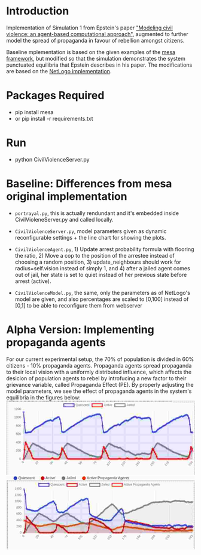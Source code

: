 # Introduction
Implementation of Simulation 1 from Epstein's paper ["Modeling civil violence: an agent-based computational approach"](https://www.semanticscholar.org/paper/Modeling-civil-violence%3A-an-agent-based-approach.-Epstein/012d71badb72df66a59c306dc597b4c96d783083), augmented to further model the spread of propaganda in favour of rebellion amongst citizens. 

Baseline mplementation is based on the given examples of the [mesa framework](https://github.com/projectmesa/mesa/tree/master/examples/epstein_civil_violence), but modified so that the simulation demonstrates the system punctuated equilibria that Epstein describes in his paper. The modifications are based on the [NetLogo implementation](https://ccl.northwestern.edu/netlogo/models/Rebellion).


# Packages Required
- pip install mesa
- or pip install -r requirements.txt

# Run
- python CivilViolenceServer.py

# Baseline: Differences from mesa original implementation

- ``portrayal.py``, this is actually rendundant and it's embedded inside CivilVioleneServer.py and called locally.

- ``CivilViolenceServer.py``, model parameters given as dynamic reconfigurable settings + the line chart for showing the plots.

- ``CivilViolenceAgent.py``, 1) Update arrest probability formula with flooring the ratio, 2) Move a cop to the position of the arrestee instead of choosing a random position, 3) update_neighbours should work for radius=self.vision instead of simply 1, and 4) after a jailed agent comes out of jail, her state is set to quiet instead of her previous state before arrest (active).
        
 - ``CivilViolenceModel.py``, the same, only the parameters as of NetLogo's model are given, and also percentages are scaled to [0,100] instead of [0,1]
  to be able to reconfigure them from webserver

# Alpha Version: Implementing propaganda agents
For our current experimental setup, the 70% of population is divided in 60% citizens - 10% propaganda agents. Propaganda agents spread propaganda to their local vision with a uniformly distributed influence, which affects the desicion of population agents to rebel by introfucing a new factor to their grievance variable, called Propaganda Effect (PE). By properly adjusting the model parameters, we see the effect of propaganda agents in the system's equilibria in the figures below:
        ![alt text](https://github.com/fabero/Civil-Violence-Modelling-A05/blob/giorgos/figures/Selection_005.jpg)
        ![alt text](https://github.com/fabero/Civil-Violence-Modelling-A05/blob/giorgos/figures/Selection_004.jpg)

